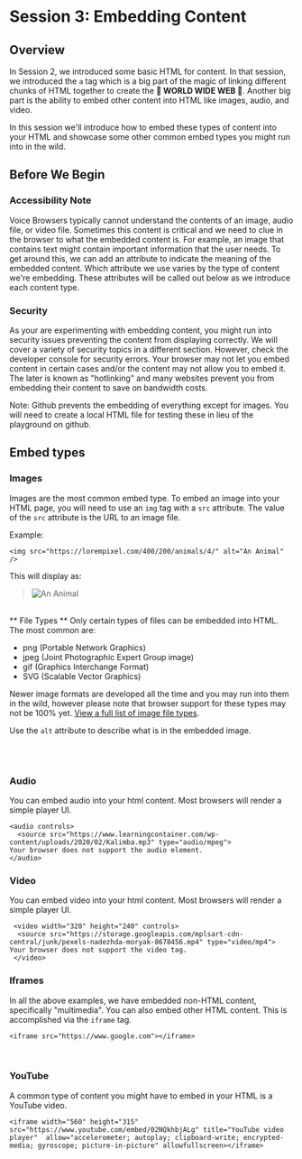 # Session 3: Embedding Content

## Overview
In Session 2, we introduced some basic HTML for content. In that session, we introduced the `a` tag which is a big part of the magic of linking different chunks of HTML together to create the <b>🎺 WORLD WIDE WEB 🎺</b>. Another big part is the ability to embed other content into HTML like images, audio, and video.

In this session we'll introduce how to embed these types of content into your HTML and showcase some other common embed types you might run into in the wild.

## Before We Begin
### Accessibility Note
Voice Browsers typically cannot understand the contents of an image, audio file, or video file. Sometimes this content is critical and we need to clue in the browser to what the embedded content is. For example, an image that contains text might contain important information that the user needs. To get around this, we can add an attribute to indicate the meaning of the embedded content. Which attribute we use varies by the type of content we're embedding. These attributes will be called out below as we introduce each content type.

### Security
As your are experimenting with embedding content, you might run into security issues preventing the content from displaying correctly. We will cover a variety of security topics in a different section. However, check the developer console for security errors. Your browser may not let you embed content in certain cases and/or the content may not allow you to embed it. The later is known as "hotlinking" and many websites prevent you from embedding their content to save on bandwidth costs. 

Note: Github prevents the embedding of everything except for images. You will need to create a local HTML file for testing these in lieu of the playground on github.


## Embed types

### Images 
Images are the most common embed type. To embed an image into your HTML page, you will need to use an `img` tag with a `src` attribute. The value of the `src` attribute is the URL to an image file.

Example:
```
<img src="https://lorempixel.com/400/200/animals/4/" alt="An Animal" />
```

This will display as:
> <img src="https://lorempixel.com/400/200/animals/4/" alt="An Animal" />

<br />
** File Types **
Only certain types of files can be embedded into HTML. The most common are:

- png (Portable Network Graphics)
- jpeg (Joint Photographic Expert Group image)
- gif (Graphics Interchange Format)
- SVG (Scalable Vector Graphics)

Newer image formats are developed all the time and you may run into them in the wild, however please note that browser support for these types may not be 100% yet. [View a full list of image file types](https://developer.mozilla.org/en-US/docs/Web/Media/Formats/Image_types).

Use the `alt` attribute to describe what is in the embedded image. 

<br />
<br />

### Audio
You can embed audio into your html content. Most browsers will render a simple player UI. 
```
<audio controls>
  <source src="https://www.learningcontainer.com/wp-content/uploads/2020/02/Kalimba.mp3" type="audio/mpeg">
Your browser does not support the audio element.
</audio>
```


### Video
You can embed video into your html content. Most browsers will render a simple player UI. 
```
 <video width="320" height="240" controls>
  <source src="https://storage.googleapis.com/mplsart-cdn-central/junk/pexels-nadezhda-moryak-8678456.mp4" type="video/mp4">
Your browser does not support the video tag.
 </video>
```



### Iframes
In all the above examples, we have embedded non-HTML content, specifically "multimedia". You can also embed other HTML content.
This is accomplished via the `iframe` tag. 

```<iframe src="https://www.google.com"></iframe>```

<br />

### YouTube 
A common type of content you might have to embed in your HTML is a YouTube video. 

```
<iframe width="560" height="315" src="https://www.youtube.com/embed/02NQkhbjALg" title="YouTube video player"  allow="accelerometer; autoplay; clipboard-write; encrypted-media; gyroscope; picture-in-picture" allowfullscreen></iframe>
```




